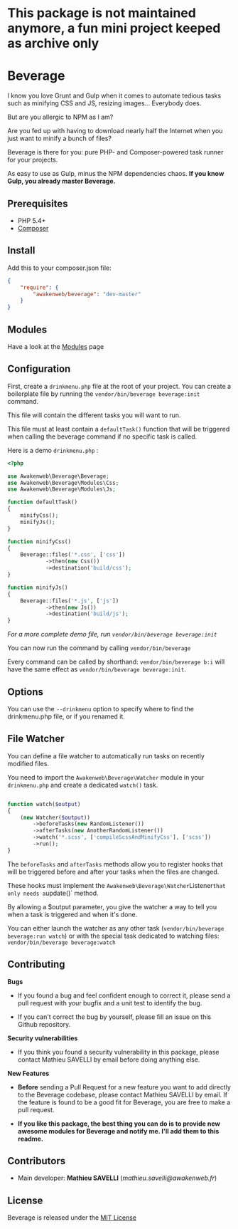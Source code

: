 This package is not maintained anymore, a fun mini project keeped as archive only
=================================================================================

Beverage
========

I know you love Grunt and Gulp when it comes to automate tedious tasks such as minifying CSS and JS, resizing images... Everybody does.

But are you allergic to NPM as I am?

Are you fed up with having to download nearly half the Internet when you just want to minify a bunch of files?

Beverage is there for you: pure PHP- and Composer-powered task runner for your projects.

As easy to use as Gulp, minus the NPM dependencies chaos. __If you know Gulp, you already master Beverage.__

Prerequisites
-------------

* PHP 5.4+
* [Composer](https://getcomposer.org/)

Install
-------

Add this to your composer.json file:
```json
{
    "require": {
        "awakenweb/beverage": "dev-master"
    }
}
```

Modules
-------
Have a look at the [Modules](MODULES.md) page

Configuration
-------------

First, create a `drinkmenu.php` file at the root of your project. You can create a boilerplate file by running the `vendor/bin/beverage beverage:init` command.

This file will contain the different tasks you will want to run.

This file must at least contain a `defaultTask()` function that will be triggered when calling the beverage command if no specific task is called.

Here is a demo `drinkmenu.php` :

```php
<?php

use Awakenweb\Beverage\Beverage;
use Awakenweb\Beverage\Modules\Css;
use Awakenweb\Beverage\Modules\Js;

function defaultTask()
{
    minifyCss();
    minifyJs();
}

function minifyCss()
{
    Beverage::files('*.css', ['css'])
            ->then(new Css())
            ->destination('build/css');
}

function minifyJs()
{
    Beverage::files('*.js', ['js'])
            ->then(new Js())
            ->destination('build/js');
}
```

_For a more complete demo file, run `vendor/bin/beverage beverage:init`_

You can now run the command by calling `vendor/bin/beverage`

Every command can be called by shorthand: `vendor/bin/beverage b:i` will have the same effect as `vendor/bin/beverage beverage:init`.

Options
-------

You can use the `--drinkmenu` option to specify where to find the drinkmenu.php file, or if you renamed it.

File Watcher
------------

You can define a file watcher to automatically run tasks on recently modified files.

You need to import the `Awakenweb\Beverage\Watcher` module in your `drinkmenu.php` and create a dedicated `watch()` task.

```php

function watch($output)
{
    (new Watcher($output))
        ->beforeTasks(new RandomListener())
        ->afterTasks(new AnotherRandomListener())
        ->watch('*.scss', ['compileScssAndMinifyCss'], ['scss'])
        ->run();
}
```

The `beforeTasks` and `afterTasks` methods allow you to register hooks that will be triggered before and after your tasks when the files are changed.

These hooks must implement the `Awakenweb\Beverage\Watcher`Listener` that only needs a `update()` method.

By allowing a $output parameter, you give the watcher a way to tell you when a task
is triggered and when it's done.

You can either launch the watcher as any other task (`vendor/bin/beverage beverage:run watch`) or with the special task dedicated to watching files: `vendor/bin/beverage beverage:watch`

Contributing
------------


__Bugs__

* If you found a bug and feel confident enough to correct it, please send a pull request with your bugfix and a unit test to identify the bug.

* If you can't correct the bug by yourself, please fill an issue on this Github repository.

__Security vulnerabilities__

* If you think you found a security vulnerability in this package, please contact Mathieu SAVELLI by email before doing anything else.

__New Features__

* __Before__ sending a Pull Request for a new feature you want to add directly to the Beverage codebase, please contact Mathieu SAVELLI by email. If the feature is found to be a good fit for Beverage, you are free to make a pull request.

* __If you like this package, the best thing you can do is to provide new awesome modules for Beverage and notify me. I'll add them to this readme.__

Contributors
------------

* Main developer: __Mathieu SAVELLI__ (_mathieu.savelli@awakenweb.fr_)


License
-------

Beverage is released under the [MIT License](http://opensource.org/licenses/MIT)
